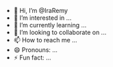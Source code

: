 - 👋 Hi, I’m @IraRemy
- 👀 I’m interested in ...
- 🌱 I’m currently learning ...
- 💞️ I’m looking to collaborate on ...
- 📫 How to reach me ...
- 😄 Pronouns: ...
- ⚡ Fun fact: ...

<!---
IraRemy/IraRemy is a ✨ special ✨ repository because its `README.md` (this file) appears on your GitHub profile.
You can click the Preview link to take a look at your changes.
--->
